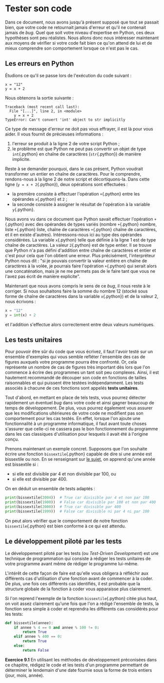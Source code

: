 # Tester son code

Dans ce document, nous avons jusqu'à présent supposé que tout se passait bien, que votre code ne retournait jamais d'erreur et qu'il ne contenait jamais de _bug_.
Quel que soit votre niveau d'expertise en Python, ces deux hypothèses sont peu réalistes.
Nous allons donc nous intéresser maintenant aux moyens de vérifier si votre code fait bien ce qu'on attend de lui et de mieux comprendre son comportement lorsque ce n'est pas le cas.

## Les erreurs en Python

Étudions ce qu'il se passe lors de l'exécution du code suivant :
``` {.python .numberLines}
x = "12"
y = x + 2
```

Nous obtenons la sortie suivante :
``` {.python-traceback}
Traceback (most recent call last):
  File "[...]", line 2, in <module>
    y = x + 2
TypeError: Can't convert 'int' object to str implicitly
```

Ce type de message d'erreur ne doit pas vous effrayer, il est là pour vous aider.
Il vous fournit de précieuses informations :

1. l'erreur se produit à la ligne 2 de votre script Python ;
2. le problème est que Python ne peut pas convertir un objet de type `int`{.python} en chaîne de caractères (`str`{.python}) de manière implicite.

Reste à se demander pourquoi, dans le cas présent, Python voudrait transformer un entier en chaîne de caractères.
Pour le comprendre, rendons-nous à la ligne 2 de notre script et décortiquons-la.
Dans cette ligne (`y = x + 2`{.python}), deux opérations sont effectuées :

* la première consiste à effectuer l'opération `+`{.python} entre les opérandes `x`{.python} et `2` ;
* la seconde consiste à assigner le résultat de l'opération à la variable `y`{.python}.

Nous avons vu dans ce document que Python savait effectuer l'opération `+`{.python} avec des opérandes de types variés (nombre `+`{.python} nombre, liste `+`{.python} liste, chaîne de caractères `+`{.python} chaîne de caractères, et il en existe d'autres).
Intéressons-nous ici au type des opérandes considérées.
La variable `x`{.python} telle que définie à la ligne 1 est de type chaîne de caractères.
La valeur `2`{.python} est de type entier.
Il se trouve que Python n'a pas défini d'addition entre chaîne de caractères et entier et c'est pour cela que l'on obtient une erreur.
Plus précisément, l'interpréteur Python nous dit : "si je pouvais convertir la valeur entière en chaîne de caractères à la volée, je pourrais faire l'opération `+`{.python} qui serait alors une concaténation, mais je ne me permets pas de le faire tant que vous ne l'avez pas écrit de manière explicite".

Maintenant que nous avons compris le sens de ce _bug_, il nous reste à le corriger.
Si nous souhaitons faire la somme du nombre 12 (stocké sous forme de chaîne de caractères dans la variable `x`{.python}) et de la valeur 2, nous écrivons :
```python
x = "12"
y = int(x) + 2
```
et l'addition s'effectue alors correctement entre deux valeurs numériques.


## Les tests unitaires

Pour pouvoir être sûr du code que vous écrivez, il faut l'avoir testé sur un ensemble d'exemples qui vous semble refléter l'ensemble des cas de figures auxquels votre programme pourra être confronté.
Or, cela représente un nombre de cas de figures très important dès lors que l'on commence à écrire des programmes un tant soit peu complexes.
Ainsi, il est hautement recommandé de découper son code en fonctions de tailles raisonnables et qui puissent être testées indépendamment.
Les tests associés à chacune de ces fonctions sont appelés **tests unitaires**.

Tout d'abord, en mettant en place de tels tests, vous pourrez détecter rapidement un éventuel _bug_ dans votre code et ainsi gagner beaucoup de temps de développement. De plus, vous pourrez également vous assurer que les modifications ultérieures de votre code ne modifient pas son comportement pour les cas testés.
En effet, lorsque l'on ajoute une fonctionnalité à un programme informatique, il faut avant toute choses s'assurer que celle-ci ne cassera pas le bon fonctionnement du programme dans les cas classiques d'utilisation pour lesquels il avait été à l'origine conçu.

Prenons maintenant un exemple concret.
Supposons que l'on souhaite écrire une fonction `bissextile`{.python} capable de dire si une année est bissextile ou non.
En se renseignant sur [le sujet](https://fr.wikipedia.org/wiki/Année_bissextile), on apprend qu'une année est bissextile si :

* si elle est divisible par 4 et non divisible par 100, ou
* si elle est divisible par 400.

On en déduit un ensemble de tests adaptés :
```python
print(bissextile(2004))  # True car divisible par 4 et non par 100
print(bissextile(1900))  # False car divisible par 100 et non par 400
print(bissextile(2000))  # True car divisible par 400
print(bissextile(1999))  # False car divisible ni par 4 ni par 100
```

On peut alors vérifier que le comportement de notre fonction `bissextile`{.python} est bien conforme à ce qui est attendu.


## Le développement piloté par les tests

Le développement piloté par les tests (ou _Test-Driven Development_) est une technique de programmation qui consiste à rédiger les tests unitaires de votre programme avant même de rédiger le programme lui-même.

L'intérêt de cette façon de faire est qu'elle vous obligera à réfléchir aux différents cas d'utilisation d'une fonction avant de commencer à la coder.
De plus, une fois ces différents cas identifiés, il est probable que la structure globale de la fonction à coder vous apparaisse plus clairement.

Si l'on reprend l'exemple de la fonction `bissextile`{.python} citée plus haut, on voit assez clairement qu'une fois que l'on a rédigé l'ensemble de tests, la fonction sera simple à coder et reprendra les différents cas considérés pour les tests:
```python
def bissextile(annee):
    if annee % 4 == 0 and annee % 100 != 0:
        return True
    elif annee % 400 == 0:
        return True
    else:
        return False
```


**Exercice 9.1**
En utilisant les méthodes de développement préconisées dans ce chapitre, rédigez le code et les tests d'un programme permettant de déterminer le lendemain d'une date fournie sous la forme de trois entiers (jour, mois, année).
